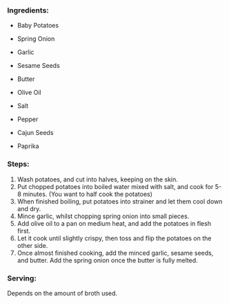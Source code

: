 ### Ingredients:
- Baby Potatoes
- Spring Onion
- Garlic
- Sesame Seeds
- Butter

- Olive Oil
- Salt
- Pepper
- Cajun Seeds
- Paprika

### Steps:

1. Wash potatoes, and cut into halves, keeping on the skin.
2. Put chopped potatoes into boiled water mixed with salt, and cook for 5-8 minutes.
   (You want to half cook the potatoes)
3. When finished boiling, put potatoes into strainer and let them cool down and dry.
4. Mince garlic, whilst chopping spring onion into small pieces.
5. Add olive oil to a pan on medium heat, and add the potatoes in flesh first.
6. Let it cook until slightly crispy, then toss and flip the potatoes on the other side.
7. Once almost finished cooking, add the minced garlic, sesame seeds, and butter. Add the spring onion once the butter is fully melted.

### Serving:
Depends on the amount of broth used.

